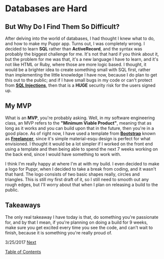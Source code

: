 # Databases are Hard

## But Why Do I Find Them So Difficult​?

After delving into the world of databases, I had thought I knew what to do, and how to make my Puppr app. Turns out, I was completely wrong. I decided to learn **SQL** rather than **ActiveRecord**, and the syntax was probably the biggest challenge for me. It's not that hard if you think about it, but the problem for me was that, it's a new language I have to learn, and it's not like HTML or Ruby, where those are more logic based. I thought, it would be a brighter idea to create something small with SQL first, rather than implementing the little knowledge I have now, because I do plan to get this out to the public; and if I have small bugs in my code or can't protect from **[SQL Injections]("https://www.acunetix.com/websitesecurity/sql-injection/")**, then that is a **HUGE** security risk for the users signed up. 

## My MVP

What is an **MVP**, you're probably asking. Well, in my software engineering class, an MVP refers to the **"Minimum Viable Product"**, meaning that as long as it works and you can build upon that in the future, then you're in a good place. As of right now, I have used a template from **[Bootstrap]("http://getbootstrap.com")** known as **[Freelancer]("https://startbootstrap.com/template-overviews/freelancer/")**, since it's simple material-esqu design is perfect for what envisioned. I thought it would be a lot simpler if I worked on the front end using a template and then being able to spend the next 7 weeks working on the back end, since I would have something to work with. 

I think I'm really happy at where I'm at with my build. I even decided to make a logo for Puppr, when I decided to take a break from coding, and it wasn't that hard. The logo consists of two basic shapes really, circles and triangles. This is still my first draft of it, so I still need to smooth out any rough edges, but I'll worry about that when I plan on releasing a build to the public.



## Takeaways

The only real takeaway I have today is that, do something you're passionate for, and by that I mean, if you're planning on doing a build for 9 weeks, make sure you get excited every time you see the code, and can't wait to finish, because it is something you're really proud of.

3/25/2017
[Next](entry03-stepback.md)

[Table of Contents](../README.md)